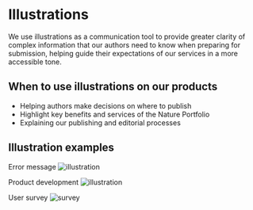 # Illustrations

We use illustrations as a communication tool to provide greater clarity of complex information that our authors need to know when preparing for submission, helping guide their expectations of our services in a more accessible tone.


## When to use illustrations on our products
* Helping authors make decisions on where to publish
* Highlight key benefits and services of the Nature Portfolio
* Explaining our publishing and editorial processes

## Illustration examples



Error message
![illustration](https://user-images.githubusercontent.com/15365576/165169816-19056691-2eb5-4756-ad83-5255ea9901ee.svg)

Product development 
![illustration](https://user-images.githubusercontent.com/15365576/165169862-5d3fcb12-0e5f-4997-8449-081caf5f1ba8.svg)

User survey
![survey](https://user-images.githubusercontent.com/15365576/165169896-448955f9-e35f-43d0-8476-c13b2c115583.svg)
